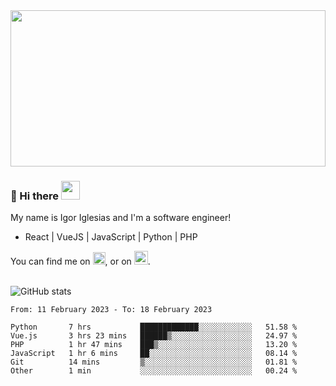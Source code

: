 <img src="https://c.tenor.com/KjVxfRrrncUAAAAd/matrix.gif" width="100%" height="250px">

### 🔭 Hi there <img src="https://raw.githubusercontent.com/MartinHeinz/MartinHeinz/master/wave.gif" width="30px">


My name is Igor Iglesias and I'm a software engineer!
<br>

<ul>
  <li> React | VueJS | JavaScript | Python | PHP </li>
</ul>
You can find me on <a href="https://twitter.com/IgorIglesias5"><img src="https://i.imgur.com/JLLlB5S.png" width="20px"></a>, or on <a href="https://www.linkedin.com/in/igor-iglesias-62478428/"><img src="https://i.imgur.com/PXyIkWx.png" width="22px"></a>.

<br>
<br>

![GitHub stats](https://github-readme-stats.vercel.app/api?username=igoiglesias&show_icons=true&count_private=true&theme=chartreuse-dark&hide_title=true)

<!--START_SECTION:waka-->

```text
From: 11 February 2023 - To: 18 February 2023

Python       7 hrs           █████████████░░░░░░░░░░░░   51.58 %
Vue.js       3 hrs 23 mins   ██████▒░░░░░░░░░░░░░░░░░░   24.97 %
PHP          1 hr 47 mins    ███▒░░░░░░░░░░░░░░░░░░░░░   13.20 %
JavaScript   1 hr 6 mins     ██░░░░░░░░░░░░░░░░░░░░░░░   08.14 %
Git          14 mins         ▒░░░░░░░░░░░░░░░░░░░░░░░░   01.81 %
Other        1 min           ░░░░░░░░░░░░░░░░░░░░░░░░░   00.24 %
```

<!--END_SECTION:waka-->
